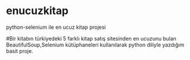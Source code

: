 # enucuzkitap
python-selenium ile en ucuz kitap projesi

#Bir kitabın türkiyedeki 5 farklı kitap satış sitesinden en ucuzunu bulan BeautifulSoup,Selenium
kütüphaneleri kullanılarak python diliyle yazdığım basit proje.
